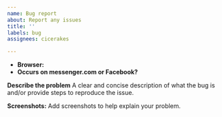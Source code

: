 ```yaml
---
name: Bug report
about: Report any issues
title: ''
labels: bug
assignees: cicerakes

---
```


- **Browser:** 
- **Occurs on messenger.com or Facebook?** 

**Describe the problem**
A clear and concise description of what the bug is and/or provide steps to reproduce the issue.

**Screenshots:**
Add screenshots to help explain your problem.
